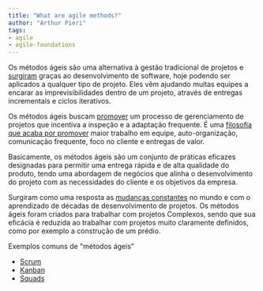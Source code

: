 ```yaml
---
title: "What are agile methods?"
author: "Arthur Pieri"
tags: 
- agile
- agile-foundations
---
```

Os métodos ágeis são uma alternativa à gestão tradicional de projetos e [surgiram](http://localhost:2368/a-origem-do-agil/) graças ao desenvolvimento de software, hoje podendo ser aplicados a qualquer tipo de projeto. Eles vêm ajudando muitas equipes a encarar as imprevisibilidades dentro de um projeto, através de entregas incrementais e ciclos iterativos.

Os métodos ágeis buscam [promover](http://localhost:2368/beneficios-da-agilidade/) um processo de gerenciamento de projetos que incentiva a inspeção e a adaptação frequente. É uma [filosofia que acaba por promover](http://localhost:2368/premissas-da-agilidade/) maior trabalho em equipe, auto-organização, comunicação frequente, foco no cliente e entregas de valor.

Basicamente, os métodos ágeis são um conjunto de práticas eficazes designadas para permitir uma entrega rápida e de alta qualidade do produto, tendo uma abordagem de negócios que alinha o desenvolvimento do projeto com as necessidades do cliente e os objetivos da empresa.

Surgiram como uma resposta as [mudanças constantes](http://localhost:2368/mundo-v-u-c-a/) no mundo e com o aprendizado de décadas de desenvolvimento de projetos. Os métodos ágeis foram criados para trabalhar com projetos Complexos, sendo que sua eficácia é reduzida ao trabalhar com projetos muito claramente definidos, como por exemplo a construção de um prédio.

Exemplos comuns de "métodos ágeis"

-   [Scrum](http://localhost:2368/scrum-101/)
-   [Kanban](http://localhost:2368/kanban-101/)
-   [Squads](http://localhost:2368/squads/)